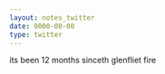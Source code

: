 ```yaml
---
layout: notes_twitter
date: 0000-00-00
type: twitter
---
```

its been 12 months sinceth glenfliet fire
